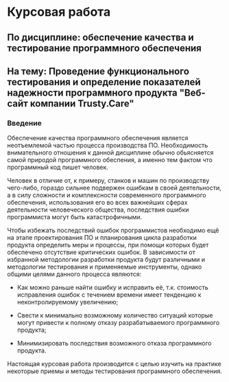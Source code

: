 # Курсовая работа

## По дисциплине: обеспечение качества и тестирование программного обеспечения

## На тему: Проведение функционального тестирования  и определение показателей надежности программного продукта "Веб-сайт компании Trusty.Care" 

### Введение 

Обеспечение качества программного обеспечения является неотъемлемой частью процесса производства ПО. Необходимость внимательного отношения к данной дисциплине обычно обьясняется самой природой программного обеспения, а именно тем фактом что программный код пишет человек. 

Человек в отличие от, к примеру, станков и машин по производству чего-либо, гораздо сильнее подвержен ошибкам в своей деятельности, а в силу сложности и комплексности современного программного обеспечения, использования его во всех важнейших сферах деятельности человеческого общества, последствия ошибки программиста могут быть катастрофичными.

Чтобы избежать последствий ошибок программистов необходимо ещё на этапе проектирования ПО и планирования цикла разработки продукта определить меры и процессы, при помощи которых будет обеспечено отсутствие критических ошибок. В зависимости от избранной методологии разработки продукта будут различными и методологии тестирования и применяемые инструменты, однако общими целями данного процесса являются: 

- Как можно раньше найти ошибку и исправить её, т.к. стоимость исправления ошибок с течением времени имеет тенденцию к неконтролируемому увеличению;

- Свести к минимально возможному количество ситуаций которые могут привести к полному отказу разрабатываемого программного продукта;

- Минимизировать последствия возможного отказа программного продукта.

Настоящая курсовая работа производится с целью изучить на практике некоторые приемы и методы тестирования программного обеспечения.